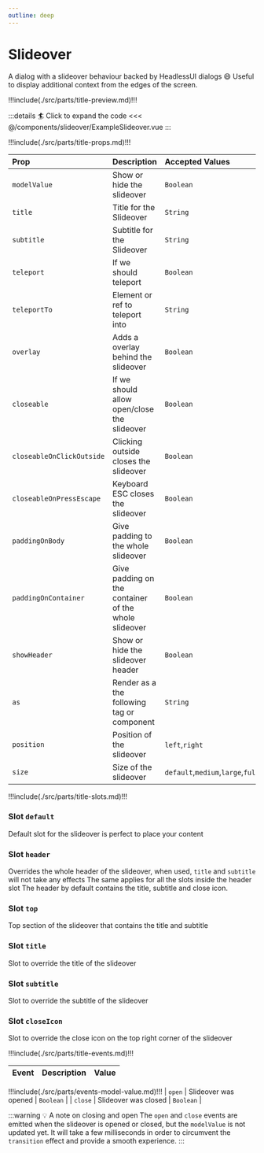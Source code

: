 ```yaml
---
outline: deep
---
```


# Slideover

A dialog with a slideover behaviour backed by HeadlessUI dialogs :smile:
Useful to display additional context from the edges of the screen.

!!!include(./src/parts/title-preview.md)!!!

<script setup>
    import ExampleSlideover from './ExampleSlideover.vue';
</script>

<ExampleSlideover />

:::details :surfer: Click to expand the code
<<< @/components/slideover/ExampleSlideover.vue
:::

!!!include(./src/parts/title-props.md)!!!

| Prop                      | Description                                          | Accepted Values                   | Default     |
|:--------------------------|:-----------------------------------------------------|:----------------------------------|:------------|
| `modelValue`              | Show or hide the slideover                           | `Boolean`                         | `false`     |
| `title`                   | Title for the Slideover                              | `String`                          | `undefined` |
| `subtitle`                | Subtitle for the Slideover                           | `String`                          | `undefined` |
| `teleport`                | If we should teleport                                | `Boolean`                         | `true`      |
| `teleportTo`              | Element or ref to teleport into                      | `String`                          | `body`      |
| `overlay`                 | Adds a overlay behind the slideover                  | `Boolean`                         | `true`      |
| `closeable`               | If we should allow open/close the slideover          | `Boolean`                         | `true`      |
| `closeableOnClickOutside` | Clicking outside closes the slideover                | `Boolean`                         | `true`      |
| `closeableOnPressEscape`  | Keyboard ESC closes the slideover                    | `Boolean`                         | `true`      |
| `paddingOnBody`           | Give padding to the whole slideover                  | `Boolean`                         | `true`      |
| `paddingOnContainer`      | Give padding on the container of the whole slideover | `Boolean`                         | `true`      |
| `showHeader`              | Show or hide the slideover header                    | `Boolean`                         | `true`      |
| `as`                      | Render as a the following tag or component           | `String`                          | `div`       |
| `position`                | Position of the slideover                            | `left`,`right`                    | `right`     |
| `size`                    | Size of the slideover                                | `default`,`medium`,`large`,`full` | `medium`    |


!!!include(./src/parts/title-slots.md)!!!

### Slot `default`

Default slot for the slideover is perfect to place your content

### Slot `header`

Overrides the whole header of the slideover, when used, `title` and `subtitle` will not take any effects
The same applies for all the slots inside the header slot
The header by default contains the title, subtitle and close icon.


### Slot `top`

Top section of the slideover that contains the title and subtitle

### Slot `title`

Slot to override the title of the slideover

### Slot `subtitle`

Slot to override the subtitle of the slideover


### Slot `closeIcon`

Slot to override the close icon on the top right corner of the slideover

!!!include(./src/parts/title-events.md)!!!

| Event   | Description             | Value     |
|:--------|:------------------------|:----------|
!!!include(./src/parts/events-model-value.md)!!!
| `open` | Slideover was opened | `Boolean` |
| `close` | Slideover was closed | `Boolean` |

:::warning :bulb: A note on closing and open
The `open` and `close` events are emitted when the slideover is opened or closed, but the `modelValue` is not updated yet.
It will take a few milliseconds in order to circumvent the `transition` effect and provide a smooth experience.
:::





